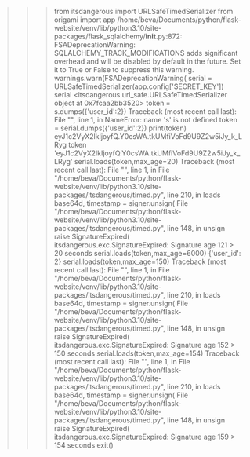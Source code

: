 >>> from itsdangerous import URLSafeTimedSerializer
>>> from origami import app
/home/beva/Documents/python/flask-website/venv/lib/python3.10/site-packages/flask_sqlalchemy/__init__.py:872: FSADeprecationWarning: SQLALCHEMY_TRACK_MODIFICATIONS adds significant overhead and will be disabled by default in the future.  Set it to True or False to suppress this warning.
  warnings.warn(FSADeprecationWarning(
>>> serial = URLSafeTimedSerializer(app.config['SECRET_KEY'])
>>> serial
<itsdangerous.url_safe.URLSafeTimedSerializer object at 0x7fcaa2bb3520>
>>> token = s.dumps({'user_id':2})
Traceback (most recent call last):
  File "<stdin>", line 1, in <module>
NameError: name 's' is not defined
>>> token = serial.dumps({'user_id':2})
>>> print(token)
eyJ1c2VyX2lkIjoyfQ.Y0csWA.tkUMfiVoFd9U9Z2w5iJy_k_LRyg
>>> token
'eyJ1c2VyX2lkIjoyfQ.Y0csWA.tkUMfiVoFd9U9Z2w5iJy_k_LRyg'
>>> serial.loads(token,max_age=20)
Traceback (most recent call last):
  File "<stdin>", line 1, in <module>
  File "/home/beva/Documents/python/flask-website/venv/lib/python3.10/site-packages/itsdangerous/timed.py", line 210, in loads
    base64d, timestamp = signer.unsign(
  File "/home/beva/Documents/python/flask-website/venv/lib/python3.10/site-packages/itsdangerous/timed.py", line 148, in unsign
    raise SignatureExpired(
itsdangerous.exc.SignatureExpired: Signature age 121 > 20 seconds
>>> serial.loads(token,max_age=6000)
{'user_id': 2}
>>> serial.loads(token,max_age=150)
Traceback (most recent call last):
  File "<stdin>", line 1, in <module>
  File "/home/beva/Documents/python/flask-website/venv/lib/python3.10/site-packages/itsdangerous/timed.py", line 210, in loads
    base64d, timestamp = signer.unsign(
  File "/home/beva/Documents/python/flask-website/venv/lib/python3.10/site-packages/itsdangerous/timed.py", line 148, in unsign
    raise SignatureExpired(
itsdangerous.exc.SignatureExpired: Signature age 152 > 150 seconds
>>> serial.loads(token,max_age=154)
Traceback (most recent call last):
  File "<stdin>", line 1, in <module>
  File "/home/beva/Documents/python/flask-website/venv/lib/python3.10/site-packages/itsdangerous/timed.py", line 210, in loads
    base64d, timestamp = signer.unsign(
  File "/home/beva/Documents/python/flask-website/venv/lib/python3.10/site-packages/itsdangerous/timed.py", line 148, in unsign
    raise SignatureExpired(
itsdangerous.exc.SignatureExpired: Signature age 159 > 154 seconds
>>> exit()